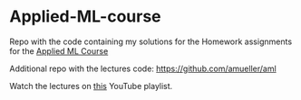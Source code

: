# Applied-ML-course
Repo with the code containing my solutions for the Homework assignments for the [Applied ML Course](https://www.cs.columbia.edu/~amueller/comsw4995s20/schedule/)

Additional repo with the lectures code: https://github.com/amueller/aml

Watch the lectures on [this](https://www.youtube.com/watch?v=d79mzijMAw0&list=PL_pVmAaAnxIRnSw6wiCpSvshFyCREZmlM) YouTube playlist.

